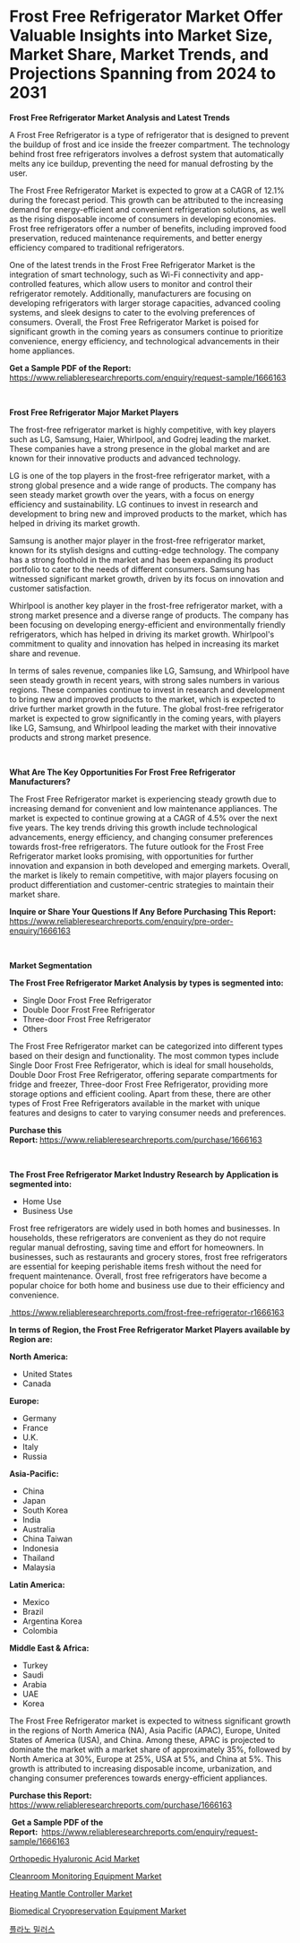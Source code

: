 <p><h1>Frost Free Refrigerator Market Offer Valuable Insights into Market Size, Market Share, Market Trends, and Projections Spanning from 2024 to 2031</h1></p><p><strong>Frost Free Refrigerator Market Analysis and Latest Trends</strong></p>
<p><p>A Frost Free Refrigerator is a type of refrigerator that is designed to prevent the buildup of frost and ice inside the freezer compartment. The technology behind frost free refrigerators involves a defrost system that automatically melts any ice buildup, preventing the need for manual defrosting by the user.</p><p>The Frost Free Refrigerator Market is expected to grow at a CAGR of 12.1% during the forecast period. This growth can be attributed to the increasing demand for energy-efficient and convenient refrigeration solutions, as well as the rising disposable income of consumers in developing economies. Frost free refrigerators offer a number of benefits, including improved food preservation, reduced maintenance requirements, and better energy efficiency compared to traditional refrigerators.</p><p>One of the latest trends in the Frost Free Refrigerator Market is the integration of smart technology, such as Wi-Fi connectivity and app-controlled features, which allow users to monitor and control their refrigerator remotely. Additionally, manufacturers are focusing on developing refrigerators with larger storage capacities, advanced cooling systems, and sleek designs to cater to the evolving preferences of consumers. Overall, the Frost Free Refrigerator Market is poised for significant growth in the coming years as consumers continue to prioritize convenience, energy efficiency, and technological advancements in their home appliances.</p></p>
<p><strong>Get a Sample PDF of the Report:&nbsp;</strong> <a href="https://www.reliableresearchreports.com/enquiry/request-sample/1666163">https://www.reliableresearchreports.com/enquiry/request-sample/1666163</a></p>
<p>&nbsp;</p>
<p><strong>Frost Free Refrigerator Major Market Players</strong></p>
<p><p>The frost-free refrigerator market is highly competitive, with key players such as LG, Samsung, Haier, Whirlpool, and Godrej leading the market. These companies have a strong presence in the global market and are known for their innovative products and advanced technology.</p><p>LG is one of the top players in the frost-free refrigerator market, with a strong global presence and a wide range of products. The company has seen steady market growth over the years, with a focus on energy efficiency and sustainability. LG continues to invest in research and development to bring new and improved products to the market, which has helped in driving its market growth.</p><p>Samsung is another major player in the frost-free refrigerator market, known for its stylish designs and cutting-edge technology. The company has a strong foothold in the market and has been expanding its product portfolio to cater to the needs of different consumers. Samsung has witnessed significant market growth, driven by its focus on innovation and customer satisfaction.</p><p>Whirlpool is another key player in the frost-free refrigerator market, with a strong market presence and a diverse range of products. The company has been focusing on developing energy-efficient and environmentally friendly refrigerators, which has helped in driving its market growth. Whirlpool's commitment to quality and innovation has helped in increasing its market share and revenue.</p><p>In terms of sales revenue, companies like LG, Samsung, and Whirlpool have seen steady growth in recent years, with strong sales numbers in various regions. These companies continue to invest in research and development to bring new and improved products to the market, which is expected to drive further market growth in the future. The global frost-free refrigerator market is expected to grow significantly in the coming years, with players like LG, Samsung, and Whirlpool leading the market with their innovative products and strong market presence.</p></p>
<p>&nbsp;</p>
<p><strong>What Are The Key Opportunities For Frost Free Refrigerator Manufacturers?</strong></p>
<p><p>The Frost Free Refrigerator market is experiencing steady growth due to increasing demand for convenient and low maintenance appliances. The market is expected to continue growing at a CAGR of 4.5% over the next five years. The key trends driving this growth include technological advancements, energy efficiency, and changing consumer preferences towards frost-free refrigerators. The future outlook for the Frost Free Refrigerator market looks promising, with opportunities for further innovation and expansion in both developed and emerging markets. Overall, the market is likely to remain competitive, with major players focusing on product differentiation and customer-centric strategies to maintain their market share.</p></p>
<p><strong>Inquire or Share Your Questions If Any Before Purchasing This Report:</strong> <a href="https://www.reliableresearchreports.com/enquiry/pre-order-enquiry/1666163">https://www.reliableresearchreports.com/enquiry/pre-order-enquiry/1666163</a></p>
<p>&nbsp;</p>
<p><strong>Market Segmentation</strong></p>
<p><strong>The Frost Free Refrigerator Market Analysis by types is segmented into:</strong></p>
<p><ul><li>Single Door Frost Free Refrigerator</li><li>Double Door Frost Free Refrigerator</li><li>Three-door Frost Free Refrigerator</li><li>Others</li></ul></p>
<p><p>The Frost Free Refrigerator market can be categorized into different types based on their design and functionality. The most common types include Single Door Frost Free Refrigerator, which is ideal for small households, Double Door Frost Free Refrigerator, offering separate compartments for fridge and freezer, Three-door Frost Free Refrigerator, providing more storage options and efficient cooling. Apart from these, there are other types of Frost Free Refrigerators available in the market with unique features and designs to cater to varying consumer needs and preferences.</p></p>
<p><strong>Purchase this Report:&nbsp;</strong><a href="https://www.reliableresearchreports.com/purchase/1666163">https://www.reliableresearchreports.com/purchase/1666163</a></p>
<p>&nbsp;</p>
<p><strong>The Frost Free Refrigerator Market Industry Research by Application is segmented into:</strong></p>
<p><ul><li>Home Use</li><li>Business Use</li></ul></p>
<p><p>Frost free refrigerators are widely used in both homes and businesses. In households, these refrigerators are convenient as they do not require regular manual defrosting, saving time and effort for homeowners. In businesses, such as restaurants and grocery stores, frost free refrigerators are essential for keeping perishable items fresh without the need for frequent maintenance. Overall, frost free refrigerators have become a popular choice for both home and business use due to their efficiency and convenience.</p></p>
<p><a href="https://www.reliableresearchreports.com/frost-free-refrigerator-r1666163">&nbsp;https://www.reliableresearchreports.com/frost-free-refrigerator-r1666163</a></p>
<p><strong>In terms of Region, the Frost Free Refrigerator Market Players available by Region are:</strong></p>
<p>
    <p> <strong> North America: </strong>
        <ul>
            <li>United States</li>
            <li>Canada</li>
        </ul>
        </p> 
    <p> <strong> Europe: </strong>
        <ul>
            <li>Germany</li>
            <li>France</li>
            <li>U.K.</li>
            <li>Italy</li>
            <li>Russia</li>
        </ul>
        </p> 
    <p> <strong> Asia-Pacific: </strong>
        <ul>
            <li>China</li>
            <li>Japan</li>
            <li>South Korea</li>
            <li>India</li>
            <li>Australia</li>
            <li>China Taiwan</li>
            <li>Indonesia</li>
            <li>Thailand</li>
            <li>Malaysia</li>
        </ul>
        </p> 
    <p> <strong> Latin America: </strong>
        <ul>
            <li>Mexico</li>
            <li>Brazil</li>
            <li>Argentina Korea</li>
            <li>Colombia</li>
        </ul>
        </p> 
    <p> <strong> Middle East & Africa: </strong>
        <ul>
            <li>Turkey</li>
            <li>Saudi</li>
            <li>Arabia</li>
            <li>UAE</li>
            <li>Korea</li>
        </ul>
    </p>
    </p>
<p><p>The Frost Free Refrigerator market is expected to witness significant growth in the regions of North America (NA), Asia Pacific (APAC), Europe, United States of America (USA), and China. Among these, APAC is projected to dominate the market with a market share of approximately 35%, followed by North America at 30%, Europe at 25%, USA at 5%, and China at 5%. This growth is attributed to increasing disposable income, urbanization, and changing consumer preferences towards energy-efficient appliances.</p></p>
<p><strong>Purchase this Report: </strong><a href="https://www.reliableresearchreports.com/purchase/1666163">https://www.reliableresearchreports.com/purchase/1666163</a></p>
<p>&nbsp;<strong>Get a Sample PDF of the Report:&nbsp;&nbsp;</strong><a href="https://www.reliableresearchreports.com/enquiry/request-sample/1666163">https://www.reliableresearchreports.com/enquiry/request-sample/1666163</a></p>
<p><strong></strong></p>
<p><p><a href="https://www.linkedin.com/pulse/insights-orthopedic-hyaluronic-acid-market-players-size-gtvdf?trackingId=3iBoFTodQ2W1bnNI7H9dEw%3D%3D">Orthopedic Hyaluronic Acid Market</a></p><p><a href="https://github.com/RickHolmes3/Market-Research-Report-List-6/blob/main/cleanroom-monitoring-equipment-market.md">Cleanroom Monitoring Equipment Market</a></p><p><a href="https://github.com/Krish2023na/Market-Research-Report-List-6/blob/main/heating-mantle-controller-market.md">Heating Mantle Controller Market</a></p><p><a href="https://www.linkedin.com/pulse/global-biomedical-cryopreservation-equipment-market-product-type-sf7gf?trackingId=s8qcC7bxRyKI%2BojZ41xLFw%3D%3D">Biomedical Cryopreservation Equipment Market</a></p><p><a href="https://medium.com/@ucghafeg91/%EA%B8%80%EB%A1%9C%EB%B2%8C-%ED%94%8C%EB%9D%BC%EB%85%B8-%EB%B0%80%EB%9F%AC-%EC%8B%9C%EC%9E%A5-%EB%B6%80%EB%AC%B8-%EC%9C%A0%ED%98%95-%EC%9D%91%EC%9A%A9-%EC%8B%9C%EC%9E%A5-%EC%B0%B8%EA%B0%80%EC%9E%90-%EC%A0%84%EB%9E%B5-%EC%A7%80%EC%97%AD-%EC%84%B1%EC%9E%A5-%ED%86%B5%EC%B0%B0-%EB%B0%8F-%EB%AF%B8%EB%9E%98-%EC%A0%84%EB%A7%9D-2024-2031-d72d9afb3998?postPublishedType=initial">플라노 밀러스</a></p></p>